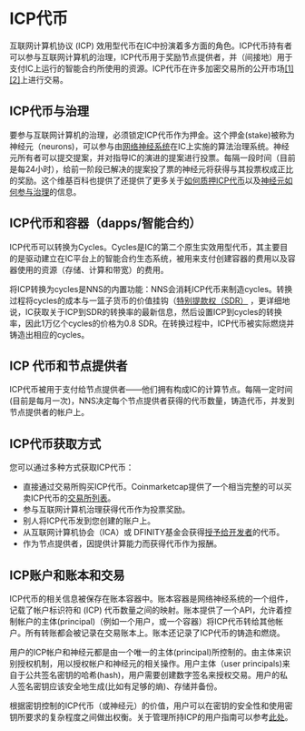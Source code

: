 # ICP代币  

互联网计算机协议 (ICP) 效用型代币在IC中扮演着多方面的角色。ICP代币持有者可以参与互联网计算机的治理，ICP代币用于奖励节点提供者，并（间接地）用于支付IC上运行的智能合约所使用的资源。ICP代币在许多加密交易所的公开市场[[1]](https://coinmarketcap.com/currencies/internet-computer/)[[2]](https://www.coingecko.com/en/coins/internet-computer)上进行交易。

## ICP代币与治理  
要参与互联网计算机的治理，必须锁定ICP代币作为押金。这个押金(stake)被称为神经元（neurons)，可以参与由[网络神经系统](https://wiki.internetcomputer.org/wiki/Network_Nervous_System)在IC上实施的算法治理系统。神经元所有者可以提交提案，并对指导IC的演进的提案进行投票。每隔一段时间（目前是每24小时），给前一阶段已解决的提案投了票的神经元将获得与其投票权成正比的奖励。这个维基百科也提供了还提供了更多关于[如何质押ICP代币](https://wiki.internetcomputer.org/w/index.php?title=How_to_stake_on_the_Internet_computer&action=edit&redlink=1)以及[神经元如何参与治理](https://wiki.internetcomputer.org/wiki/Governance_of_the_Internet_Computer)的信息。
 
## ICP代币和容器（dapps/智能合约）  
ICP代币可以转换为Cycles。Cycles是IC的第二个原生实效用型代币，其主要目的是驱动建立在IC平台上的智能合约生态系统，被用来支付创建容器的费用以及容器使用的资源（存储、计算和带宽）的费用。

将ICP转换为cycles是NNS的内置功能：NNS会消耗ICP代币来制造cycles。转换过程将cycles的成本与一篮子货币的价值挂钩（[特别提款权（SDR）](https://www.imf.org/external/np/fin/data/rms_sdrv.aspx) ，更详细地说，IC获取关于ICP到SDR的转换率的最新信息，然后设置ICP到cycles的转换率，因此1万亿个cycles的价格为0.8 SDR。在转换过程中，ICP代币被实际燃烧并铸造出相应的cycles。  

## ICP 代币和节点提供者  
ICP代币被用于支付给节点提供者——他们拥有构成IC的计算节点。每隔一定时间(目前是每月一次)，NNS决定每个节点提供者获得的代币数量，铸造代币，并发到节点提供者的帐户上。

## ICP代币获取方式  
您可以通过多种方式获取ICP代币：

* 直接通过交易所购买ICP代币。Coinmarketcap提供了一个相当完整的可以买卖ICP代币的[交易所列表](https://coinmarketcap.com/currencies/internet-computer/markets/)。
* 参与互联网计算机治理获得代币作为投票奖励。
* 别人将ICP代币发到您创建的账户上。
* 从互联网计算机协会（ICA）或 DFINITY基金会获得[授予给开发者](https://dfinity.org/grants/)的代币。
* 作为节点提供者，因提供计算能力而获得代币作为报酬。  

## ICP账户和账本和交易  
ICP代币的相关信息被保存在账本容器中。账本容器是网络神经系统的一个组件，记载了帐户标识符和 (ICP) 代币数量之间的映射。账本提供了一个API，允许着控制帐户的主体(principal)（例如一个用户，或一个容器）将ICP代币转给其他帐户。所有转账都会被记录在交易账本上。账本还记录了ICP代币的铸造和燃烧。

用户的ICP帐户和神经元都是由一个唯一的主体(principal)所控制的。由主体来识别授权机制，用以授权帐户和神经元的相关操作。用户主体（user principals)来自于公共签名密钥的哈希(hash)，用户需要创建数字签名来授权交易。用户的私人签名密钥应该安全地生成(比如有足够的熵)、存储并备份。

根据密钥控制的ICP代币（或神经元）的价值，用户可以在密钥的安全性和使用密钥所要求的复杂程度之间做出权衡。关于管理所持ICP的用户指南可以参考[此处](https://wiki.internetcomputer.org/wiki/Managing_ICP_holdings)。
